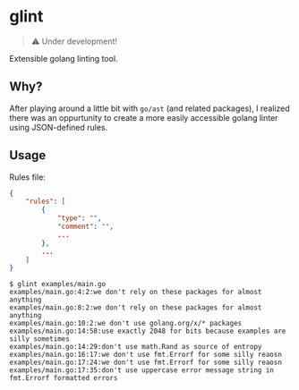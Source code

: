 # glint

> ⚠️ Under development!

Extensible golang linting tool.

## Why?

After playing around a little bit with `go/ast` (and related packages), I realized there was an oppurtunity to create a more easily accessible golang linter using JSON-defined rules.

## Usage

Rules file:

```json
{
    "rules": [
        {
            "type": "",
            "comment": "",
            ...
        },
        ...
    ]
}
```

```console
$ glint examples/main.go
examples/main.go:4:2:we don't rely on these packages for almost anything
examples/main.go:8:2:we don't rely on these packages for almost anything
examples/main.go:10:2:we don't use golang.org/x/* packages
examples/main.go:14:58:use exactly 2048 for bits because examples are silly sometimes
examples/main.go:14:29:don't use math.Rand as source of entropy
examples/main.go:16:17:we don't use fmt.Errorf for some silly reaosn
examples/main.go:17:24:we don't use fmt.Errorf for some silly reaosn
examples/main.go:17:35:don't use uppercase error message string in fmt.Errorf formatted errors
```
